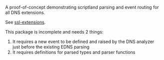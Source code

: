 A proof-of-concept demonstrating scriptland parsing and event routing for all DNS extensions.

See [ssl-extensions](https://github.com/anthonykasza/ssl-extensions).

This package is incomplete and needs 2 things:
1. It requires a new event to be defined and raised by the DNS analyzer just before the existing EDNS parsing
2. It requires definitions for parsed types and parser functions
